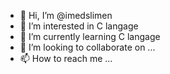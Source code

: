 - 👋 Hi, I’m @imedslimen
- 👀 I’m interested in C langage 
- 🌱 I’m currently learning C langage
- 💞️ I’m looking to collaborate on ...
- 📫 How to reach me ...

<!---
imedslimen/imedslimen is a ✨ special ✨ repository because its `README.md` (this file) appears on your GitHub profile.
You can click the Preview link to take a look at your changes.
--->
